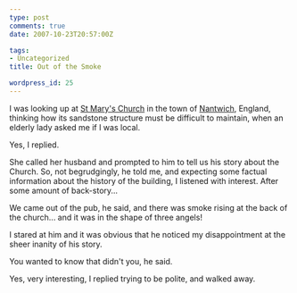 ```yaml
---
type: post
comments: true
date: 2007-10-23T20:57:00Z

tags:
- Uncategorized
title: Out of the Smoke

wordpress_id: 25
---
```


I was looking up at [St Mary's Church](http://en.wikipedia.org/wiki/St_Mary's_Church,_Nantwich) in the town of [Nantwich](http://en.wikipedia.org/wiki/Nantwich), England, thinking how its sandstone structure must be difficult to maintain, when an elderly lady asked me if I was local.




Yes, I replied.





She called  her husband and prompted to him to tell us his story about the Church. So, not begrudgingly, he told me, and expecting some factual information about the history of the building, I listened with interest. After some amount of back-story...





We came out of the pub, he said, and there was smoke rising at the back of the church... and it was in the shape of three angels!





I stared at him and it was obvious that he noticed my disappointment at the sheer inanity of his story.





You wanted to know that didn't you, he said.





Yes, very interesting, I replied trying to be polite, and walked away.
